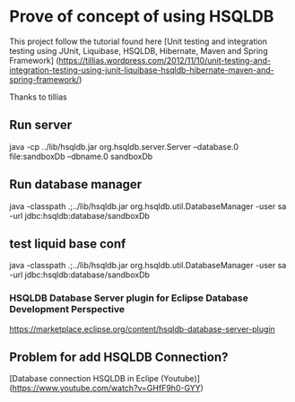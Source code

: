 # Prove of concept of using HSQLDB

This project follow the tutorial found here [Unit testing and integration testing using JUnit, Liquibase, HSQLDB, Hibernate, Maven and Spring Framework] (https://tillias.wordpress.com/2012/11/10/unit-testing-and-integration-testing-using-junit-liquibase-hsqldb-hibernate-maven-and-spring-framework/)

Thanks to tillias

## Run server
java -cp ../lib/hsqldb.jar org.hsqldb.server.Server –database.0 file:sandboxDb –dbname.0 sandboxDb

## Run database manager
java -classpath .;../lib/hsqldb.jar org.hsqldb.util.DatabaseManager  -user sa -url jdbc:hsqldb:database/sandboxDb

## test liquid base conf
java -classpath .;../lib/hsqldb.jar org.hsqldb.util.DatabaseManager  -user sa -url jdbc:hsqldb:database/sandboxDb

### HSQLDB Database Server plugin for Eclipse Database Development Perspective
https://marketplace.eclipse.org/content/hsqldb-database-server-plugin

## Problem for add HSQLDB Connection?
[Database connection HSQLDB in Eclipe (Youtube)] (https://www.youtube.com/watch?v=GHfF9h0-GYY) 